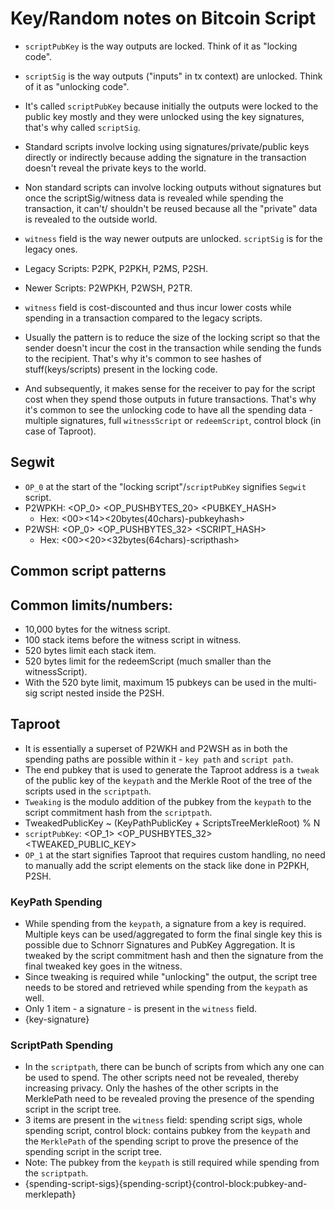 # Key/Random notes on Bitcoin Script

- `scriptPubKey` is the way outputs are locked. Think of it as "locking code".
- `scriptSig` is the way outputs ("inputs" in tx context) are unlocked. Think of
it as "unlocking code".
- It's called `scriptPubKey` because initially the outputs were locked to the 
public key mostly and they were unlocked using the key signatures, that's why 
called `scriptSig`.
- Standard scripts involve locking using signatures/private/public keys directly
 or indirectly because adding the signature in the transaction doesn't reveal
 the private keys to the world.
- Non standard scripts can involve locking outputs without signatures but once
the scriptSig/witness data is revealed while spending the transaction, it can't/
shouldn't be reused because all the "private" data is revealed to the outside 
world.

- `witness` field is the way newer outputs are unlocked. `scriptSig` is for the
legacy ones.
- Legacy Scripts: P2PK, P2PKH, P2MS, P2SH.
- Newer Scripts: P2WPKH, P2WSH, P2TR.
- `witness` field is cost-discounted and thus incur lower costs while spending
in a transaction compared to the legacy scripts.

- Usually the pattern is to reduce the size of the locking script so that the 
sender doesn't incur the cost in the transaction while sending the funds to the 
recipient. That's why it's common to see hashes of stuff(keys/scripts) present 
in the locking code.
- And subsequently, it makes sense for the receiver to pay for the script cost 
when they spend those outputs in future transactions. That's why it's common to 
see the unlocking code to have all the spending data - multiple signatures, full
`witnessScript` or `redeemScript`, control block (in case of Taproot).

## Segwit
 * `OP_0` at the start of the "locking script"/`scriptPubKey` signifies 
 `Segwit` script.
 * P2WPKH: <OP_0> <OP_PUSHBYTES_20> <PUBKEY_HASH>
 	* Hex: <00><14><20bytes(40chars)-pubkeyhash>
 * P2WSH: <OP_0> <OP_PUSHBYTES_32> <SCRIPT_HASH>
 	* Hex: <00><20><32bytes(64chars)-scripthash>

## Common script patterns

## Common limits/numbers:
 * 10,000 bytes for the witness script.
 * 100 stack items before the witness script in witness. 
 * 520 bytes limit each stack item.
 * 520 bytes limit for the redeemScript (much smaller than the witnessScript).
 * With the 520 byte limit, maximum 15 pubkeys can be used in the multi-sig 
   script nested inside the P2SH.

## Taproot
 * It is essentially a superset of P2WKH and P2WSH as in both the spending paths
 are possible within it - `key path` and `script path`.
 * The end pubkey that is used to generate the Taproot address is a `tweak` of 
 the public key of the `keypath` and the Merkle Root of the tree of the scripts
 used in the `scriptpath`.
 * `Tweaking` is the modulo addition of the pubkey from the `keypath` to the 
 script commitment hash from the `scriptpath`.
 * TweakedPublicKey ~ (KeyPathPublicKey + ScriptsTreeMerkleRoot) % N
 * `scriptPubKey`: <OP_1> <OP_PUSHBYTES_32> <TWEAKED_PUBLIC_KEY>
 * `OP_1` at the start signifies Taproot that requires custom handling, no need
 to manually add the script elements on the stack like done in P2PKH, P2SH.

### KeyPath Spending
 * While spending from the `keypath`, a signature from a key is required. 
 Multiple keys can be used/aggregated to form the final single key this is 
 possible due to Schnorr Signatures and PubKey Aggregation. It is tweaked by the
 script commitment hash and then the signature from the final tweaked key goes 
 in the witness.
 * Since tweaking is required while "unlocking" the output, the script tree 
 needs to be stored and retrieved while spending from the `keypath` as well.
 * Only 1 item - a signature - is present in the `witness` field.
 * {key-signature}

### ScriptPath Spending
 * In the `scriptpath`, there can be bunch of scripts from which any one can be 
 used to spend. The other scripts need not be revealed, thereby increasing 
 privacy. Only the hashes of the other scripts in the MerklePath need to be 
 revealed proving the presence of the spending script in the script tree.
 * 3 items are present in the `witness` field: spending script sigs, whole 
 spending script, control block: contains pubkey from the `keypath` and the 
 `MerklePath` of the spending script to prove the presence of the spending script
 in the script tree.
 * Note: The pubkey from the `keypath` is still required while spending from the
 `scriptpath`.
 * {spending-script-sigs}{spending-script}{control-block:pubkey-and-merklepath} 
